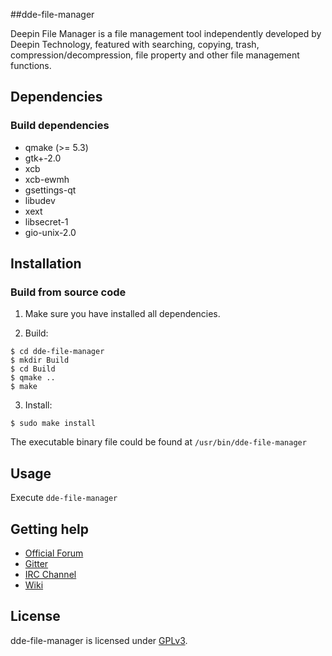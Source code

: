 ##dde-file-manager 

Deepin File Manager is a file management tool independently  developed by Deepin Technology, featured with searching, copying, trash, compression/decompression, file property and other file management functions.

## Dependencies

### Build dependencies

* qmake (>= 5.3)
* gtk+-2.0 
* xcb 
* xcb-ewmh 
* gsettings-qt 
* libudev 
* xext 
* libsecret-1 
* gio-unix-2.0


## Installation

### Build from source code

1. Make sure you have installed all dependencies.

2. Build:
```
$ cd dde-file-manager
$ mkdir Build
$ cd Build
$ qmake ..
$ make
```

3. Install:
```
$ sudo make install
```

The executable binary file could be found at `/usr/bin/dde-file-manager` 

## Usage

Execute `dde-file-manager`

## Getting help
* [Official Forum](https://bbs.deepin.org/)
* [Gitter](https://gitter.im/orgs/linuxdeepin/rooms)
* [IRC Channel](https://webchat.freenode.net/?channels=deepin)
* [Wiki](http://wiki.deepin.org/)

## License

dde-file-manager is licensed under [GPLv3](https://github.com/linuxdeepin/developer-center/wiki/LICENSE).